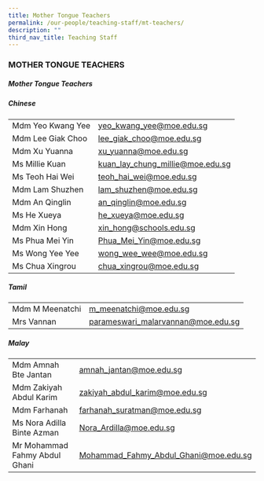 ```yaml
---
title: Mother Tongue Teachers
permalink: /our-people/teaching-staff/mt-teachers/
description: ""
third_nav_title: Teaching Staff
---
```

### MOTHER TONGUE TEACHERS

##### Mother Tongue Teachers

##### Chinese

|  	|  	|
|---	|---	|
| Mdm Yeo Kwang Yee 	| [yeo\_kwang\_yee@moe.edu.sg](mailto:yeo_kwang_yee@moe.edu.sg) 	|
| Mdm Lee Giak Choo 	| [lee\_giak\_choo@moe.edu.sg](mailto:lee_giak_choo@moe.edu.sg) 	|
| Mdm Xu Yuanna 	| [xu\_yuanna@moe.edu.sg](mailto:xu_yuanna@moe.edu.sg)	|
| Ms Millie Kuan 	| [kuan\_lay\_chung\_millie@moe.edu.sg](mailto:kuan_lay_chung_millie@moe.edu.sg) |
| Ms Teoh Hai Wei  	| [teoh\_hai\_wei@moe.edu.sg](mailto:teoh_hai_wei@moe.edu.sg)	|
| Mdm Lam Shuzhen 	| [lam\_shuzhen@moe.edu.sg](mailto:lam_shuzhen@moe.edu.sg) 	|
| Mdm An Qinglin 	| [an\_qinglin@moe.edu.sg](mailto:an_qinglin@moe.edu.sg)	|
| Ms He Xueya  	| [he\_xueya@moe.edu.sg](mailto:he_xueya@moe.edu.sg)|
| Mdm Xin Hong 	| [xin\_hong@schools.edu.sg](mailto:xin_hong@moe.edu.sg)	|
| Ms Phua Mei Yin 	| [Phua\_Mei\_Yin@moe.edu.sg](mailto:Phua_Mei_Yin@moe.edu.sg)	|
| Ms Wong Yee Yee 	| [wong\_wee\_wee@moe.edu.sg](mailto:wong_yee_yee@moe.gov.sg)	|
| Ms Chua Xingrou 	| [chua\_xingrou@moe.edu.sg](mailto:chua_xingrou@moe.edu.sg)	|

##### Tamil

|  	|  	|
|---	|---	|
| Mdm M Meenatchi 	| [m\_meenatchi@moe.edu.sg](mailto:m_meenatchi@moe.edu.sg) 	|
| Mrs Vannan 	| [parameswari\_malarvannan@moe.edu.sg](mailto:parameswari_malarvannan@moe.edu.sg)	|

##### Malay

|  	|  	|
|---	|---	|
| Mdm Amnah Bte Jantan 	| [amnah\_jantan@moe.edu.sg](mailto:amnah_jantan@moe.edu.sg) 	  	|
| Mdm Zakiyah Abdul Karim 	| [zakiyah\_abdul\_karim@moe.edu.sg](mailto:zakiyah_abdul_karim@moe.edu.sg) 	|
| Mdm Farhanah 	| [farhanah\_suratman@moe.edu.sg](mailto:farhanah_suratman@moe.edu.sg) 	|
| Ms Nora Adilla Binte Azman 	| [Nora\_Ardilla@moe.edu.sg](mailto:Nora_Ardilla_Azman@moe.edu.sg)	|
| Mr Mohammad Fahmy Abdul Ghani 	|[Mohammad\_Fahmy\_Abdul\_Ghani@moe.edu.sg](mailto:Mohammad_Fahmy_Abdul_Ghani@moe.edu.sg) 	|